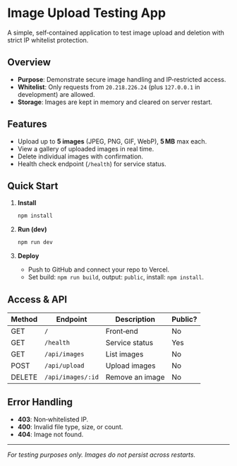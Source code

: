 # Image Upload Testing App

A simple, self‑contained application to test image upload and deletion with strict IP whitelist protection.

## Overview

* **Purpose**: Demonstrate secure image handling and IP‑restricted access.
* **Whitelist**: Only requests from `20.218.226.24` (plus `127.0.0.1` in development) are allowed.
* **Storage**: Images are kept in memory and cleared on server restart.

## Features

* Upload up to **5 images** (JPEG, PNG, GIF, WebP), **5 MB** max each.
* View a gallery of uploaded images in real time.
* Delete individual images with confirmation.
* Health check endpoint (`/health`) for service status.

## Quick Start

1. **Install**

   ```bash
   npm install
   ```
2. **Run (dev)**

   ```bash
   npm run dev
   ```
3. **Deploy**

   * Push to GitHub and connect your repo to Vercel.
   * Set build: `npm run build`, output: `public`, install: `npm install`.

## Access & API

| Method | Endpoint          | Description     | Public? |
| ------ | ----------------- | --------------- | ------- |
| GET    | `/`               | Front‑end       | No      |
| GET    | `/health`         | Service status  | Yes     |
| GET    | `/api/images`     | List images     | No      |
| POST   | `/api/upload`     | Upload images   | No      |
| DELETE | `/api/images/:id` | Remove an image | No      |

## Error Handling

* **403**: Non‑whitelisted IP.
* **400**: Invalid file type, size, or count.
* **404**: Image not found.

---

*For testing purposes only. Images do not persist across restarts.*
